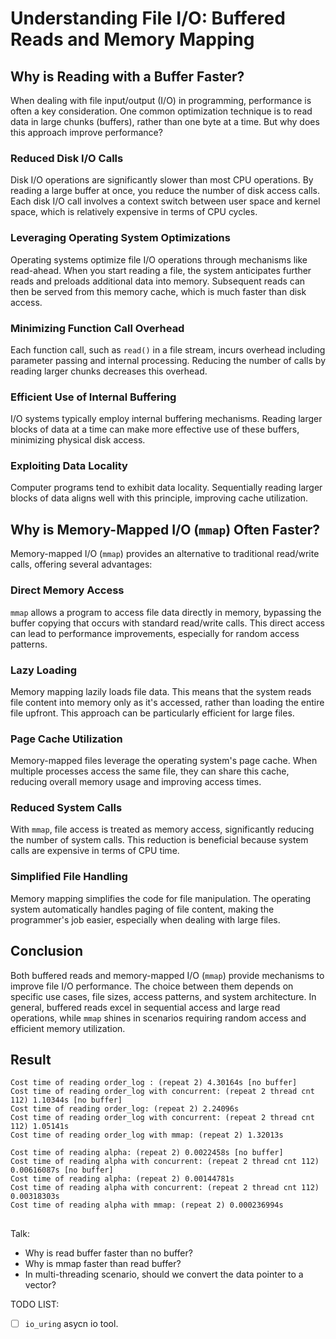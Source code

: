 # Understanding File I/O: Buffered Reads and Memory Mapping

## Why is Reading with a Buffer Faster?

When dealing with file input/output (I/O) in programming, performance is often a key consideration. One common optimization technique is to read data in large chunks (buffers), rather than one byte at a time. But why does this approach improve performance?

### Reduced Disk I/O Calls

Disk I/O operations are significantly slower than most CPU operations. By reading a large buffer at once, you reduce the number of disk access calls. Each disk I/O call involves a context switch between user space and kernel space, which is relatively expensive in terms of CPU cycles.

### Leveraging Operating System Optimizations

Operating systems optimize file I/O operations through mechanisms like read-ahead. When you start reading a file, the system anticipates further reads and preloads additional data into memory. Subsequent reads can then be served from this memory cache, which is much faster than disk access.

### Minimizing Function Call Overhead

Each function call, such as `read()` in a file stream, incurs overhead including parameter passing and internal processing. Reducing the number of calls by reading larger chunks decreases this overhead.

### Efficient Use of Internal Buffering

I/O systems typically employ internal buffering mechanisms. Reading larger blocks of data at a time can make more effective use of these buffers, minimizing physical disk access.

### Exploiting Data Locality

Computer programs tend to exhibit data locality. Sequentially reading larger blocks of data aligns well with this principle, improving cache utilization.

## Why is Memory-Mapped I/O (`mmap`) Often Faster?

Memory-mapped I/O (`mmap`) provides an alternative to traditional read/write calls, offering several advantages:

### Direct Memory Access

`mmap` allows a program to access file data directly in memory, bypassing the buffer copying that occurs with standard read/write calls. This direct access can lead to performance improvements, especially for random access patterns.

### Lazy Loading

Memory mapping lazily loads file data. This means that the system reads file content into memory only as it's accessed, rather than loading the entire file upfront. This approach can be particularly efficient for large files.

### Page Cache Utilization

Memory-mapped files leverage the operating system's page cache. When multiple processes access the same file, they can share this cache, reducing overall memory usage and improving access times.

### Reduced System Calls

With `mmap`, file access is treated as memory access, significantly reducing the number of system calls. This reduction is beneficial because system calls are expensive in terms of CPU time.

### Simplified File Handling

Memory mapping simplifies the code for file manipulation. The operating system automatically handles paging of file content, making the programmer's job easier, especially when dealing with large files.

## Conclusion

Both buffered reads and memory-mapped I/O (`mmap`) provide mechanisms to improve file I/O performance. The choice between them depends on specific use cases, file sizes, access patterns, and system architecture. In general, buffered reads excel in sequential access and large read operations, while `mmap` shines in scenarios requiring random access and efficient memory utilization.

## Result

```
Cost time of reading order_log : (repeat 2) 4.30164s [no buffer]
Cost time of reading order_log with concurrent: (repeat 2 thread cnt 112) 1.10344s [no buffer]
Cost time of reading order_log: (repeat 2) 2.24096s
Cost time of reading order_log with concurrent: (repeat 2 thread cnt 112) 1.05141s
Cost time of reading order_log with mmap: (repeat 2) 1.32013s

Cost time of reading alpha: (repeat 2) 0.0022458s [no buffer]
Cost time of reading alpha with concurrent: (repeat 2 thread cnt 112) 0.00616087s [no buffer]
Cost time of reading alpha: (repeat 2) 0.00144781s
Cost time of reading alpha with concurrent: (repeat 2 thread cnt 112) 0.00318303s
Cost time of reading alpha with mmap: (repeat 2) 0.000236994s
```

## 

Talk:
- Why is read buffer faster than no buffer?
- Why is mmap faster than read buffer?
- In multi-threading scenario, should we convert the data pointer to a vector?

TODO LIST:
- [ ] `io_uring` asycn io tool.